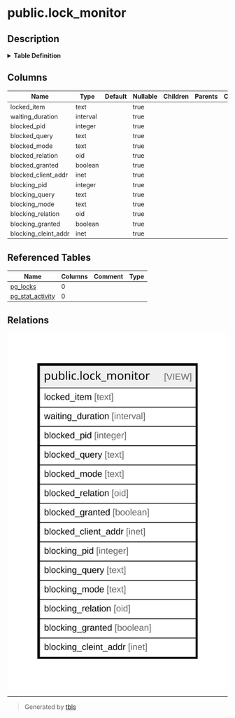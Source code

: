 # public.lock_monitor

## Description

<details>
<summary><strong>Table Definition</strong></summary>

```sql
CREATE VIEW lock_monitor AS (
 SELECT COALESCE(((blockingl.relation)::regclass)::text, blockingl.locktype) AS locked_item,
    (now() - blockeda.query_start) AS waiting_duration,
    blockeda.pid AS blocked_pid,
    blockeda.query AS blocked_query,
    blockedl.mode AS blocked_mode,
    blockedl.relation AS blocked_relation,
    blockedl.granted AS blocked_granted,
    blockeda.client_addr AS blocked_client_addr,
    blockinga.pid AS blocking_pid,
    blockinga.query AS blocking_query,
    blockingl.mode AS blocking_mode,
    blockingl.relation AS blocking_relation,
    blockingl.granted AS blocking_granted,
    blockinga.client_addr AS blocking_cleint_addr
   FROM (((pg_locks blockedl
     JOIN pg_stat_activity blockeda ON ((blockedl.pid = blockeda.pid)))
     JOIN pg_locks blockingl ON ((((blockingl.transactionid = blockedl.transactionid) OR ((blockingl.relation = blockedl.relation) AND (blockingl.locktype = blockedl.locktype))) AND (blockedl.pid <> blockingl.pid))))
     JOIN pg_stat_activity blockinga ON (((blockingl.pid = blockinga.pid) AND (blockinga.datid = blockeda.datid))))
  WHERE ((NOT blockedl.granted) AND (blockinga.datname = current_database()))
)
```

</details>

## Columns

| Name | Type | Default | Nullable | Children | Parents | Comment |
| ---- | ---- | ------- | -------- | -------- | ------- | ------- |
| locked_item | text |  | true |  |  |  |
| waiting_duration | interval |  | true |  |  |  |
| blocked_pid | integer |  | true |  |  |  |
| blocked_query | text |  | true |  |  |  |
| blocked_mode | text |  | true |  |  |  |
| blocked_relation | oid |  | true |  |  |  |
| blocked_granted | boolean |  | true |  |  |  |
| blocked_client_addr | inet |  | true |  |  |  |
| blocking_pid | integer |  | true |  |  |  |
| blocking_query | text |  | true |  |  |  |
| blocking_mode | text |  | true |  |  |  |
| blocking_relation | oid |  | true |  |  |  |
| blocking_granted | boolean |  | true |  |  |  |
| blocking_cleint_addr | inet |  | true |  |  |  |

## Referenced Tables

| Name | Columns | Comment | Type |
| ---- | ------- | ------- | ---- |
| [pg_locks](pg_locks.md) | 0 |  |  |
| [pg_stat_activity](pg_stat_activity.md) | 0 |  |  |

## Relations

![er](public.lock_monitor.svg)

---

> Generated by [tbls](https://github.com/k1LoW/tbls)
